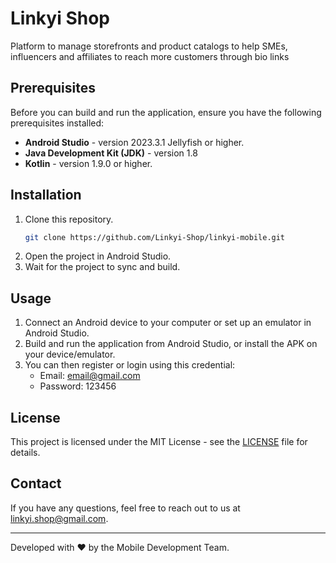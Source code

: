 # Linkyi Shop

Platform to manage storefronts and product catalogs to help SMEs, influencers and affiliates to reach more customers through bio links

## Prerequisites

Before you can build and run the application, ensure you have the following prerequisites installed:

- **Android Studio** - version 2023.3.1 Jellyfish or higher.
- **Java Development Kit (JDK)** - version 1.8
- **Kotlin** - version 1.9.0 or higher.

## Installation

1. Clone this repository.
    ```bash
    git clone https://github.com/Linkyi-Shop/linkyi-mobile.git
    ```
2. Open the project in Android Studio.
3. Wait for the project to sync and build.

## Usage

1. Connect an Android device to your computer or set up an emulator in Android Studio.
2. Build and run the application from Android Studio, or install the APK on your device/emulator.
3. You can then register or login using this credential:
    - Email: email@gmail.com
    - Password: 123456

## License

This project is licensed under the MIT License - see the [LICENSE](LICENSE) file for details.

## Contact

If you have any questions, feel free to reach out to us at linkyi.shop@gmail.com.

---

Developed with ❤️ by the Mobile Development Team.
